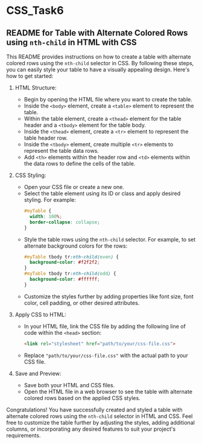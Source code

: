 # CSS_Task6
README for Table with Alternate Colored Rows using `nth-child` in HTML with CSS
--------------------------------------------------------------------------------

This README provides instructions on how to create a table with alternate colored rows using the `nth-child` selector in CSS. By following these steps, you can easily style your table to have a visually appealing design. Here's how to get started:

1. HTML Structure:
   - Begin by opening the HTML file where you want to create the table.
   - Inside the `<body>` element, create a `<table>` element to represent the table.
   - Within the table element, create a `<thead>` element for the table header and a `<tbody>` element for the table body.
   - Inside the `<thead>` element, create a `<tr>` element to represent the table header row.
   - Inside the `<tbody>` element, create multiple `<tr>` elements to represent the table data rows.
   - Add `<th>` elements within the header row and `<td>` elements within the data rows to define the cells of the table.

2. CSS Styling:
   - Open your CSS file or create a new one.
   - Select the table element using its ID or class and apply desired styling. For example:
     ```css
     #myTable {
       width: 100%;
       border-collapse: collapse;
     }
     ```
   - Style the table rows using the `nth-child` selector. For example, to set alternate background colors for the rows:
     ```css
     #myTable tbody tr:nth-child(even) {
       background-color: #f2f2f2;
     }
     #myTable tbody tr:nth-child(odd) {
       background-color: #ffffff;
     }
     ```
   - Customize the styles further by adding properties like font size, font color, cell padding, or other desired attributes.

3. Apply CSS to HTML:
   - In your HTML file, link the CSS file by adding the following line of code within the `<head>` section:
     ```html
     <link rel="stylesheet" href="path/to/your/css-file.css">
     ```
   - Replace `"path/to/your/css-file.css"` with the actual path to your CSS file.

4. Save and Preview:
   - Save both your HTML and CSS files.
   - Open the HTML file in a web browser to see the table with alternate colored rows based on the applied CSS styles.

Congratulations! You have successfully created and styled a table with alternate colored rows using the `nth-child` selector in HTML and CSS. Feel free to customize the table further by adjusting the styles, adding additional columns, or incorporating any desired features to suit your project's requirements.
